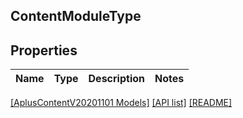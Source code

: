 ## ContentModuleType

## Properties

Name | Type | Description | Notes
------------ | ------------- | ------------- | -------------

[[AplusContentV20201101 Models]](../) [[API list]](../../Api) [[README]](../../../README.md)
